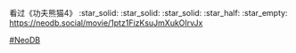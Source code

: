 <p>看过《功夫熊猫4》 :star_solid: :star_solid: :star_solid: :star_half: :star_empty: <br /><a href="https://neodb.social/movie/1ptz1FizKsuJmXukOIrvJx" target="_blank" rel="nofollow noopener" translate="no"><span class="invisible">https://</span><span class="ellipsis">neodb.social/movie/1ptz1FizKsu</span><span class="invisible">JmXukOIrvJx</span></a></p><p><a href="https://e5n.cc/tags/NeoDB" class="mention hashtag" rel="tag">#<span>NeoDB</span></a></p>